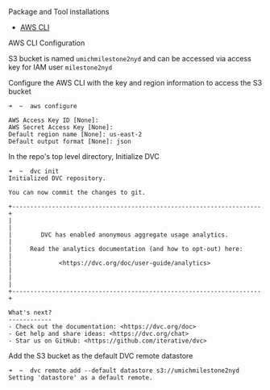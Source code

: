 
Package and Tool installations

- [AWS CLI](https://github.com/conda-forge/awscli-feedstock)


AWS CLI Configuration

S3 bucket is named `umichmilestone2nyd` and can be accessed via access key for IAM user `milestone2nyd`


Configure the AWS CLI with the key and region information to access the S3 bucket

```
➜  ~  aws configure

AWS Access Key ID [None]: 
AWS Secret Access Key [None]: 
Default region name [None]: us-east-2
Default output format [None]: json

```

In the repo's top level directory, Initialize DVC

```
➜  ~  dvc init
Initialized DVC repository.

You can now commit the changes to git.

+---------------------------------------------------------------------+
|                                                                     |
|        DVC has enabled anonymous aggregate usage analytics.         |
|     Read the analytics documentation (and how to opt-out) here:     |
|             <https://dvc.org/doc/user-guide/analytics>              |
|                                                                     |
+---------------------------------------------------------------------+

What's next?
------------
- Check out the documentation: <https://dvc.org/doc>
- Get help and share ideas: <https://dvc.org/chat>
- Star us on GitHub: <https://github.com/iterative/dvc>
```

Add the S3 bucket as the default DVC remote datastore

```
➜  ~  dvc remote add --default datastore s3://umichmilestone2nyd
Setting 'datastore' as a default remote.
```


